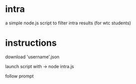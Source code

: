 # intra
a simple node.js script to filter intra results (for wtc students)

instructions
============
download 'username'.json

launch script with -> node intra.js

follow prompt
